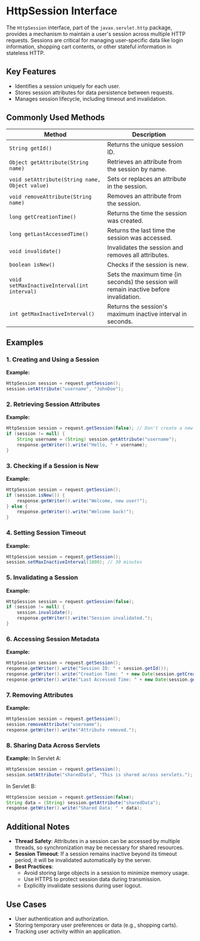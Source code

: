# HttpSession Interface
The `HttpSession` interface, part of the `javax.servlet.http` package, provides a mechanism to maintain a user's session across multiple HTTP requests. Sessions are critical for managing user-specific data like login information, shopping cart contents, or other stateful information in stateless HTTP.

## Key Features
- Identifies a session uniquely for each user.
- Stores session attributes for data persistence between requests.
- Manages session lifecycle, including timeout and invalidation.

## Commonly Used Methods
| Method | Description |
|--------|-------------|
| `String getId()` | Returns the unique session ID. |
| `Object getAttribute(String name)` | Retrieves an attribute from the session by name. |
| `void setAttribute(String name, Object value)` | Sets or replaces an attribute in the session. |
| `void removeAttribute(String name)` | Removes an attribute from the session. |
| `long getCreationTime()` | Returns the time the session was created. |
| `long getLastAccessedTime()` | Returns the last time the session was accessed. |
| `void invalidate()` | Invalidates the session and removes all attributes. |
| `boolean isNew()` | Checks if the session is new. |
| `void setMaxInactiveInterval(int interval)` | Sets the maximum time (in seconds) the session will remain inactive before invalidation. |
| `int getMaxInactiveInterval()` | Returns the session's maximum inactive interval in seconds. |

## Examples

### 1. Creating and Using a Session
**Example:**
```java
HttpSession session = request.getSession();
session.setAttribute("username", "JohnDoe");
```

### 2. Retrieving Session Attributes
**Example:**
```java
HttpSession session = request.getSession(false); // Don't create a new session
if (session != null) {
    String username = (String) session.getAttribute("username");
    response.getWriter().write("Hello, " + username);
}
```

### 3. Checking if a Session is New
**Example:**
```java
HttpSession session = request.getSession();
if (session.isNew()) {
    response.getWriter().write("Welcome, new user!");
} else {
    response.getWriter().write("Welcome back!");
}
```

### 4. Setting Session Timeout
**Example:**
```java
HttpSession session = request.getSession();
session.setMaxInactiveInterval(1800); // 30 minutes
```

### 5. Invalidating a Session
**Example:**
```java
HttpSession session = request.getSession(false);
if (session != null) {
    session.invalidate();
    response.getWriter().write("Session invalidated.");
}
```

### 6. Accessing Session Metadata
**Example:**
```java
HttpSession session = request.getSession();
response.getWriter().write("Session ID: " + session.getId());
response.getWriter().write("Creation Time: " + new Date(session.getCreationTime()));
response.getWriter().write("Last Accessed Time: " + new Date(session.getLastAccessedTime()));
```

### 7. Removing Attributes
**Example:**
```java
HttpSession session = request.getSession();
session.removeAttribute("username");
response.getWriter().write("Attribute removed.");
```

### 8. Sharing Data Across Servlets
**Example:**
In Servlet A:
```java
HttpSession session = request.getSession();
session.setAttribute("sharedData", "This is shared across servlets.");
```
In Servlet B:
```java
HttpSession session = request.getSession(false);
String data = (String) session.getAttribute("sharedData");
response.getWriter().write("Shared Data: " + data);
```

## Additional Notes
- **Thread Safety**: Attributes in a session can be accessed by multiple threads, so synchronization may be necessary for shared resources.
- **Session Timeout**: If a session remains inactive beyond its timeout period, it will be invalidated automatically by the server.
- **Best Practices**:
    - Avoid storing large objects in a session to minimize memory usage.
    - Use HTTPS to protect session data during transmission.
    - Explicitly invalidate sessions during user logout.

## Use Cases
- User authentication and authorization.
- Storing temporary user preferences or data (e.g., shopping carts).
- Tracking user activity within an application.

